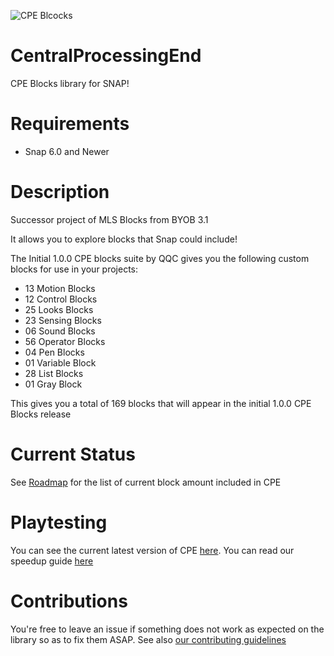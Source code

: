 ![CPE Blcocks](https://cdn.discordapp.com/attachments/501041384447410176/808378173174972436/CPE_Blocks_New_Logo.png) 
# CentralProcessingEnd
CPE Blocks library for SNAP!

# Requirements
- Snap 6.0 and Newer

# Description
Successor project of MLS Blocks from BYOB 3.1

It allows you to explore blocks that Snap could include!

The Initial 1.0.0 CPE blocks suite by QQC gives you the following custom blocks for use in your projects:
- 13 Motion Blocks
- 12 Control Blocks
- 25 Looks Blocks
- 23 Sensing Blocks
- 06 Sound Blocks
- 56 Operator Blocks
- 04 Pen Blocks
- 01 Variable Block
- 28 List Blocks
- 01 Gray Block

This gives you a total of 169 blocks that will appear in the initial 1.0.0 CPE Blocks release

# Current Status
See [Roadmap](Roadmap.md) for the list of current block amount included in CPE

# Playtesting
You can see the current latest version of CPE [here](https://snap.berkeley.edu/snap/snap.html#present:Username=hm100&ProjectName=CPE%20Blocks). You can read our speedup guide [here](Speedup.md)

# Contributions
You're free to leave an issue if something does not work as expected on the library so as to fix them ASAP. See also [our contributing guidelines](CONTRIBUTING.md)

